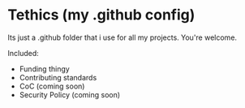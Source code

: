 # Tethics (my .github config)

Its just a .github folder that i use for all my projects. You're welcome.

Included:
- Funding thingy
- Contributing standards
- CoC (coming soon)
- Security Policy (coming soon)
